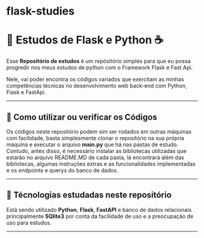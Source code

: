 ﻿# flask-studies
# 🚀 Estudos de Flask e Python ☕️

Esse **Repositório de estudos** é um repósitório simples para que eu possa progredir nos meus estudos de python com o Framework Flask e Fast Api. 

Nele, vai poder encontra os códigos variados que exercitam as minhas competências técnicas no desenvolvimento web back-end com Python, Flask e FastApi.

---

## 📝 Como utilizar ou verificar os Códigos


Os códigos neste repositório podem sim ser rodados em outras máquinas com facilidade, basta simplesmente clonar o repositório na sua própria máquina e executar o arquivo **main.py** que há nas pastas de estudo. Contudo, antes disso, é necessário instalar as bibliotecas utilizadas que estarão no arquivo README.MD de cada pasta, lá encontrará além das bibliotecas, algumas instruções extras e as funcionalidades implementadas e os endpoints e querys do banco de dados.


---

## 📁 Técnologias estudadas neste repositório

Está sendo utilizado **Python**, **Flask**, **FastAPI** e banco de dados relacionais principalmente **SQlite3** por conta da facilidade de uso e a preocupação de uso para estudos.

---
